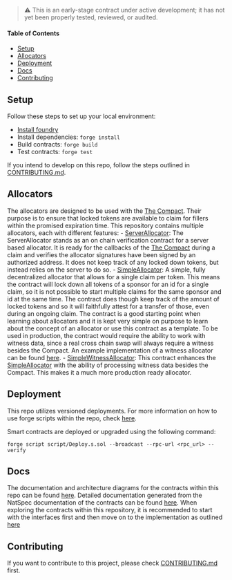> :warning: This is an early-stage contract under active development; it has not yet been properly tested, reviewed, or audited.

#### Table of Contents

- [Setup](#setup)
- [Allocators](#allocators)
- [Deployment](#deployment)
- [Docs](#docs)
- [Contributing](#contributing)

## Setup

Follow these steps to set up your local environment:

- [Install foundry](https://book.getfoundry.sh/getting-started/installation)
- Install dependencies: `forge install`
- Build contracts: `forge build`
- Test contracts: `forge test`

If you intend to develop on this repo, follow the steps outlined in [CONTRIBUTING.md](CONTRIBUTING.md#install).

## Allocators

The allocators are designed to be used with the [The Compact](https://github.com/uniswap/the-compact). Their purpose is to ensure that locked tokens are available to claim for fillers within the promised expiration time. This repository contains multiple allocators, each with different features:
    - [ServerAllocator](src/allocators/ServerAllocator.sol): The ServerAllocator stands as an on chain verification contract for a server based allocator. It is ready for the callbacks of the [The Compact](https://github.com/uniswap/the-compact) during a claim and verifies the allocator signatures have been signed by an authorized address. It does not keep track of any locked down tokens, but instead relies on the server to do so.
    - [SimpleAllocator](src/allocators/SimpleAllocator.sol): A simple, fully decentralized allocator that allows for a single claim per token. This means the contract will lock down all tokens of a sponsor for an id for a single claim, so it is not possible to start multiple claims for the same sponsor and id at the same time. The contract does though keep track of the amount of locked tokens and so it will faithfully attest for a transfer of those, even during an ongoing claim. The contract is a good starting point when learning about allocators and it is kept very simple on purpose to learn about the concept of an allocator or use this contract as a template. To be used in production, the contract would require the ability to work with witness data, since a real cross chain swap will always require a witness besides the Compact. An example implementation of a witness allocator can be found [here](src/allocators/SimpleWitnessAllocator.sol).
    - [SimpleWitnessAllocator](src/allocators/SimpleWitnessAllocator.sol): This contract enhances the [SimpleAllocator](src/allocators/SimpleAllocator.sol) with the ability of processing witness data besides the Compact. This makes it a much more production ready allocator.

## Deployment

This repo utilizes versioned deployments. For more information on how to use forge scripts within the repo, check [here](CONTRIBUTING.md#deployment).

Smart contracts are deployed or upgraded using the following command:

```shell
forge script script/Deploy.s.sol --broadcast --rpc-url <rpc_url> --verify
```

## Docs

The documentation and architecture diagrams for the contracts within this repo can be found [here](docs/).
Detailed documentation generated from the NatSpec documentation of the contracts can be found [here](docs/autogen/src/src/).
When exploring the contracts within this repository, it is recommended to start with the interfaces first and then move on to the implementation as outlined [here](CONTRIBUTING.md#natspec--comments)

## Contributing

If you want to contribute to this project, please check [CONTRIBUTING.md](CONTRIBUTING.md) first.
